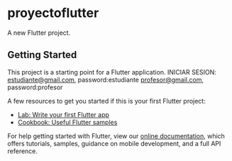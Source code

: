 # proyectoflutter

A new Flutter project.

## Getting Started

This project is a starting point for a Flutter application.
INICIAR SESION: estudiante@gmail.com, password:estudiante
profesor@gmail.com, password:profesor

A few resources to get you started if this is your first Flutter project:

- [Lab: Write your first Flutter app](https://flutter.dev/docs/get-started/codelab)
- [Cookbook: Useful Flutter samples](https://flutter.dev/docs/cookbook)

For help getting started with Flutter, view our
[online documentation](https://flutter.dev/docs), which offers tutorials,
samples, guidance on mobile development, and a full API reference.
